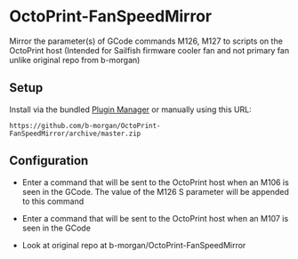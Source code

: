 # OctoPrint-FanSpeedMirror

Mirror the parameter(s) of GCode commands M126, M127 to scripts on the OctoPrint host (Intended for Sailfish firmware cooler fan and not primary fan unlike original repo from b-morgan)

## Setup

Install via the bundled [Plugin Manager](https://github.com/foosel/OctoPrint/wiki/Plugin:-Plugin-Manager)
or manually using this URL:

    https://github.com/b-morgan/OctoPrint-FanSpeedMirror/archive/master.zip

## Configuration

* Enter a command that will be sent to the OctoPrint host when an M106 is seen in the GCode. The value of the M126 S parameter will be appended to this command

* Enter a command that will be sent to the OctoPrint host when an M107 is seen in the GCode

* Look at original repo at b-morgan/OctoPrint-FanSpeedMirror

